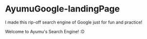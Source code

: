 # AyumuGoogle-landingPage
I made this rip-off search engine of Google just for fun and practice!

Welcome to Ayumu's Search Engine! :D